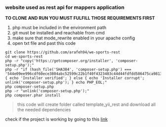 ### website used as rest api for mappers application

**TO CLONE AND RUN YOU MUST FULFILL THOSE REQUIREMENTS FIRST**  
1. php must be included in the environment path  
2. git must be installed and reachable from cmd  
3. make sure that mode_rewrite enabled in your apache config  
4. open txt file and past this code  

```
git clone https://github.com/arafeh94/we-sports-rest
cd we-sports-rest
php -r "copy('https://getcomposer.org/installer', 'composer-setup.php');"
php -r "if (hash_file('SHA384', 'composer-setup.php') === '544e09ee996cdf60ece3804abc52599c22b1f40f4323403c44d44fdfdd586475ca9813a858088ffbc1f233e9b180f061') { echo 'Installer verified'; } else { echo 'Installer corrupt'; unlink('composer-setup.php'); } echo PHP_EOL;"
php composer-setup.php
php -r "unlink('composer-setup.php');"
php composer.phar install
```


>this code will create folder called template_yii_rest and download all the needed dependencies

check if the project is working by going to this [link](http://localhost/we-sports-rest/web/api)


